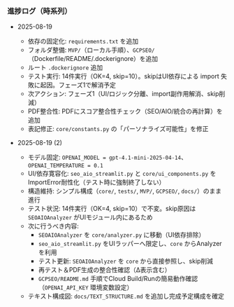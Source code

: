 ### 進捗ログ（時系列）

- 2025-08-19
  - 依存の固定化: `requirements.txt` を追加
  - フォルダ整備: `MVP/`（ローカル手順）、`GCPSEO/`（Dockerfile/README/.dockerignore）を追加
  - ルート `.dockerignore` 追加
  - テスト実行: 14件実行（OK=4, skip=10）。skipはUI依存による import 失敗に起因。フェーズ1で解消予定
  - 次アクション: フェーズ1（UI/ロジック分離、import副作用解消、skip削減）
  - PDF整合性: PDFにスコア整合性チェック（SEO/AIO/統合の再計算）を追加
  - 表記修正: `core/constants.py` の「パーソナライズ可能性」を修正

- 2025-08-19 (2)
  - モデル固定: `OPENAI_MODEL = gpt-4.1-mini-2025-04-14`、`OPENAI_TEMPERATURE = 0.1`
  - UI/依存寛容化: `seo_aio_streamlit.py` と `core/ui_components.py` をImportError耐性化（テスト時に強制終了しない）
  - 構造維持: シンプル構成（`core/`, `tests/`, `MVP/`, `GCPSEO/`, `docs/`）のまま進行
  - テスト状況: 14件実行（OK=4, skip=10）で不変。skip原因は `SEOAIOAnalyzer` がUIモジュール内にあるため
  - 次に行うべき内容:
    - `SEOAIOAnalyzer` を `core/analyzer.py` に移動（UI依存排除）
    - `seo_aio_streamlit.py` をUIラッパーへ限定し、`core` からAnalyzerを利用
    - テスト更新: `SEOAIOAnalyzer` を `core` から直接参照し、skip削減
    - 再テスト＆PDF生成の整合性確認（Δ表示含む）
    - `GCPSEO/README.md` 手順でCloud Build/Runの簡易動作確認（`OPENAI_API_KEY` 環境変数設定）
  - テキスト構成図: `docs/TEXT_STRUCTURE.md` を追加し完成予定構成を確定


